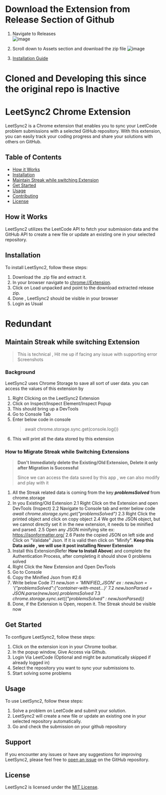 # Download the Extension from Release Section of Github
1. Navigate to Releases <br/>
    ![image](https://github.com/user-attachments/assets/f4ebf682-1897-44dc-98b2-3fe29b8ba81e)

2. Scroll down to Assets section and download the zip file
   ![image](https://github.com/user-attachments/assets/e69e73cc-e6cb-4c42-ac2b-e1cbe1187c49)

3. [Installation Guide](#installation)

# Cloned and Developing this since the original repo is Inactive
# LeetSync2 Chrome Extension

LeetSync2 is a Chrome extension that enables you to sync your LeetCode problem submissions with a selected GitHub repository. With this extension, you can easily track your coding progress and share your solutions with others on GitHub.

## Table of Contents

- [How it Works](#how-it-works)
- [Installation](#installation)
- [Maintain Streak while switching Extension](#maintain-streak-while-switching-extension)
- [Get Started](#get-started)
- [Usage](#usage)
- [Contributing](#contributing)
- [License](#license)

## How it Works

LeetSync2 utilizes the LeetCode API to fetch your submission data and the GitHub API to create a new file or update an existing one in your selected repository.

## Installation

To install LeetSync2, follow these steps:

1. Download the .zip file and extract it.
2. In your browser navigate to [chrome://Extension](chrome://extensions/).
3. Click on Load unpacked and point to the download extracted release zip.
4. Done , LeetSync2 should be visible in your browser
5. Login as Usual

# Redundant
## Maintain Streak while switching Extension

> This is technical , Hit me up if facing any issue with supporting error Screenshots

### Background

LeetSync2 uses Chrome Storage to save all sort of user data. you can access the values of this extension by

1.  Right Clicking on the LeetSync2 Extension
2.  Click on Inspect/Inspect Element/Inspect Popup
3.  This should bring up a DevTools
4.  Go to Console Tab
5.  Enter below code in console
    > await chrome.storage.sync.get(console.log())
6.  This will print all the data stored by this extension

### How to Migrate Streak while Switching Extensions

> **Don't Immediately delete the Existing/Old Extension, Delete it only after Migration is Successful**
>
> Since we can access the data saved by this app , we can also modify and play with it

1. All the Streak related data is coming from the key **_problemsSolved_** from chrome.storage
2. In you Existing/Old Extension
   2.1 Right Click on the Extension and open DevTools (Inspect)
   2.2 Navigate to Console tab and enter below code
   _await chrome.storage.sync.get("problemsSolved")_
   2.3 Right Click the printed object and click on copy object
   2.4 We got the JSON object, but we cannot directly set it in the new extension, it needs to be minified and parsed.
   2.5 Open any JSON minifying site ex: https://jsonformatter.org/
   2.6 Paste the copied JSON on left side and Click on "Validate" Json. If it is valid then click on "Minify". **Keep this Data aside , we will use it post installing Newer Extension**
3. Install this Extension(Refer **How to Install Above**) and complete the Authentication Process, after completing it should show 0 problems solved
4. Right Click the New Extension and Open DevTools
5. Go to Console
6. Copy the Minified Json from #2.6
7. Write below Code
   7.1 _newJson = 'MINIFIED_JSON'_
   _ex : newJson = '{"problemsSolved":{"container-with-most...}'_
   7.2 _newJsonParsed = JSON.parse(newJson).problemsSolved_
   7.3 _chrome.storage.sync.set({"problemsSolved" : newJsonParsed})_
8. Done, if the Extension is Open, reopen it. The Streak should be visible now

## Get Started

To configure LeetSync2, follow these steps:

1. Click on the extension icon in your Chrome toolbar.
2. In the popup window, Give Access via Github.
3. Login Via LeetCode (Optional and might be automatically skipped if already logged in)
4. Select the repository you want to sync your submissions to.
5. Start solving some problems

## Usage

To use LeetSync2, follow these steps:

1. Solve a problem on LeetCode and submit your solution.
2. LeetSync2 will create a new file or update an existing one in your selected repository automatically.
3. Go and check the submission on your github repository

## Support

If you encounter any issues or have any suggestions for improving LeetSync2, please feel free to [open an issue](https://github.com/disturbedlord/LeetSync2/issues) on the GitHub repository.

## License

LeetSync2 is licensed under the [MIT License](LICENSE).

